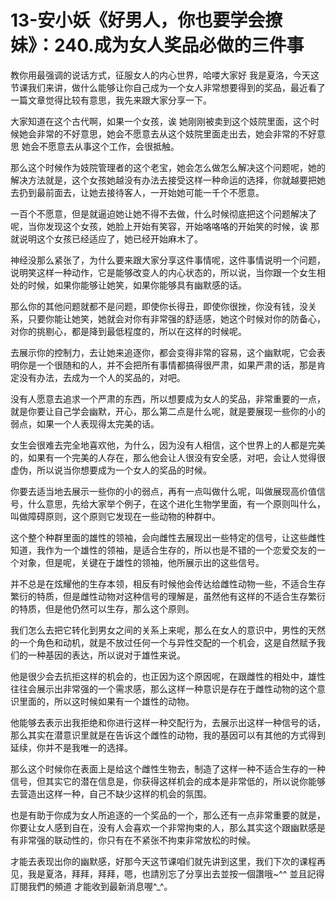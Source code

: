 # 13-安小妖《好男人，你也要学会撩妹》：240.成为女人奖品必做的三件事

教你用最强调的说话方式，征服女人的内心世界，哈喽大家好 我是夏洛，今天这节课我们来讲，做什么能够让你自己成为一个女人非常想要得到的奖品，最近看了一篇文章觉得比较有意思，我先来跟大家分享一下。

大家知道在这个古代啊，如果一个女孩，诶 她刚刚被卖到这个妓院里面，这个时候她会非常的不好意思，她会不愿意去从这个妓院里面走出去，她会非常的不好意思 她会不愿意去从事这个工作，会很抵触。

那么这个时候作为妓院管理者的这个老宝，她会怎么做怎么解决这个问题呢，她的解决方法就是，这个女孩她越没有办法去接受这样一种命运的选择，你就越要把她去扔到最前面去，让她去接待客人，一开始她可能一千个不愿意。

一百个不愿意，但是就逼迫她让她不得不去做，什么时候彻底把这个问题解决了呢，当你发现这个女孩，她脸上开始有笑容，开始咯咯咯的开始笑的时候，诶 那就说明这个女孩已经适应了，她已经开始麻木了。

神经没那么紧张了，为什么要来跟大家分享这件事情呢，这件事情说明一个问题，说明笑这样一种动作，它是能够改变人的内心状态的，所以说，当你跟一个女生相处的时候，如果你能够让她笑，如果你能够具有幽默感的话。

那么你的其他问题就都不是问题，即使你长得丑，即使你很挫，你没有钱，没关系，只要你能让她笑，她就会对你有非常强的舒适感，她这个时候对你的防备心，对你的挑剔心，都是降到最低程度的，所以在这样的时候呢。

去展示你的控制力，去让她来追逐你，都会变得非常的容易，这个幽默呢，它会表明你是一个很随和的人，并不会把所有事情都搞得很严肃，如果严肃的话，那是肯定没有办法，去成为一个人的奖品的，对吧。

没有人愿意去追求一个严肃的东西，所以想要成为女人的奖品，非常重要的一点，就是你要让自己学会幽默，开心，那么第二点是什么呢，就是要展现一些你的小的弱点，如果一个人表现得太完美的话。

女生会很难去完全地喜欢他，为什么，因为没有人相信，这个世界上的人都是完美的，如果有一个完美的人存在，那么他会让人很没有安全感，对吧，会让人觉得很虚伪，所以说当你想要成为一个女人的奖品的时候。

你要去适当地去展示一些你的小的弱点，再有一点叫做什么呢，叫做展现高价值信号，什么意思，先给大家举个例子，在这个进化生物学里面，有一个原则叫什么，叫做障碍原则，这个原则它发现在一些动物的种群中。

这个整个种群里面的雄性的领袖，会向雌性去展现出一些特定的信号，让这些雌性知道，我作为一个雄性的领袖，是适合生存的，所以也是不错的一个恋爱交友的一个对象，但是呢，关键在于雄性的领袖，他所展示出的这些信号。

并不总是在炫耀他的生存本领，相反有时候他会传达给雌性动物一些，不适合生存繁衍的特质，但是雌性动物对这种信号的理解是，虽然他有这样的不适合生存繁衍的特质，但是他仍然可以生存，那么这个原则。

我们怎么去把它转化到男女之间的关系上来呢，那么在女人的意识中，男性的天然的一个角色和动机，就是不放过任何一个与异性交配的一个机会，这是自然赋予我们的一种基因的表达，所以说对于雄性来说。

他是很少会去抗拒这样的机会的，也正因为这个原因呢，在跟雌性的相处中，雄性往往会展示出非常强的一个需求感，那么这样一种意识是存在于雌性动物的这个意识里面的，所以这时候如果有一个雄性的动物。

他能够去表示出我拒绝和你进行这样一种交配行为，去展示出这样一种信号的话，那么其实在潜意识里就是在告诉这个雌性的动物，我的基因可以有其他的方式得到延续，你并不是我唯一的选择。

那么这个时候你在表面上是给这个雌性生物去，制造了这样一种不适合生存的一种信号，但其实它的潜在信息是，你获得这样机会的成本是非常低的，所以说你能够去营造出这样一种，自己不缺少这样的机会的氛围。

也是有助于你成为女人所追逐的一个奖品的一个，那么还有一点非常重要的就是，你要让女人感到自在，没有人会喜欢一个非常拘束的人，那么其实这个跟幽默感是有非常强的联动性的，你只有在不紧张不拘束非常放松的时候。

才能去表现出你的幽默感，好那今天这节课咱们就先讲到这里，我们下次的课程再见，我是夏洛，拜拜，拜拜，嗯，也請別忘了分享出去並按一個讚哦~^^ 並且記得訂閱我們的頻道 才能收到最新消息喔^_^。

